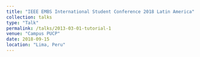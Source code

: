 ```yaml
---
title: "IEEE EMBS International Student Conference 2018 Latin America"
collection: talks
type: "Talk"
permalink: /talks/2013-03-01-tutorial-1
venue: "Campus PUCP"
date: 2018-09-15
location: "Lima, Peru"
---
```

